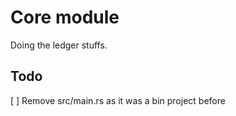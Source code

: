 # Core module

Doing the ledger stuffs.

## Todo  
[ ] Remove src/main.rs as it was a bin project before
